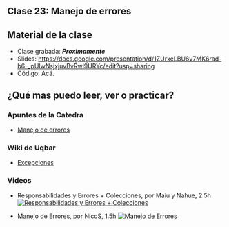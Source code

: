 ## Clase 23: Manejo de errores

## Material de la clase

- Clase grabada: _**Proximamente**_
- Slides: https://docs.google.com/presentation/d/1ZUrxeLBU6v7MK6rad-b6-_pUIwNsjxjuvBvRwl9URYc/edit?usp=sharing
- Código: Acá.

## ¿Qué mas puedo leer, ver o practicar?

### Apuntes de la Catedra

- [Manejo de errores](https://docs.google.com/document/d/1T87tmdXv_39RoE_zR7alVFK8TUl-KJYOhdoIsoVTRb4/edit?usp=drive_web)

### Wiki de Uqbar

- [Excepciones](https://wiki.uqbar.org/wiki/articles/excepciones.html)

### Videos

- Responsabilidades y Errores + Colecciones, por Maiu y Nahue, 2.5h
[![Responsabilidades y Errores + Colecciones](https://img.youtube.com/vi/-h0H7m1Gcu4/0.jpg)](https://youtu.be/-h0H7m1Gcu4 "Responsabilidades y Errores + Colecciones")

- Manejo de Errores, por NicoS, 1.5h
[![Manejo de Errores](https://img.youtube.com/vi/sRar89Drr_Q/0.jpg)](https://youtu.be/sRar89Drr_Q "Manejo de Errores")
